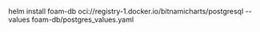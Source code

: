 helm install foam-db oci://registry-1.docker.io/bitnamicharts/postgresql --values foam-db/postgres_values.yaml
